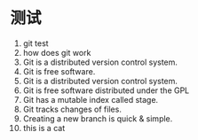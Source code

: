 # **测试** #
1. git test
2. how does git work
3. Git is a distributed version control system.
4. Git is free software.
5. Git is a distributed version control system.
6. Git is free software distributed under the GPL
7. Git has a mutable index called stage.
8. Git tracks changes of files.
9. Creating a new branch is quick & simple.
10. this is a cat


